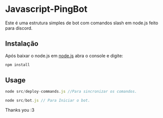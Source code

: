 # Javascript-PingBot

Este é uma estrutura simples de bot com comandos slash em node.js feito para discord.

## Instalação

Após baixar o node.js em [node.js](https://www.nodejs.tech/pt-br/download) abra o console e digite:

```bash
npm install
```

## Usage

```javascript
node src/deploy-commands.js //Para sincronizar os comandos.

node src/bot.js // Para Iniciar o bot.
```

Thanks you :3
